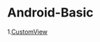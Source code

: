 # Android-Basic

1.[CustomView](https://github.com/winfredzen/Android-Basic/blob/master/001_CustomView.md)
